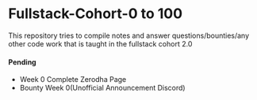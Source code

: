 # Fullstack-Cohort-0 to 100

This repository tries to compile notes and answer questions/bounties/any other code work that is taught in the fullstack cohort 2.0

#### Pending

- Week 0 Complete Zerodha Page
- Bounty Week 0(Unofficial Announcement Discord)
